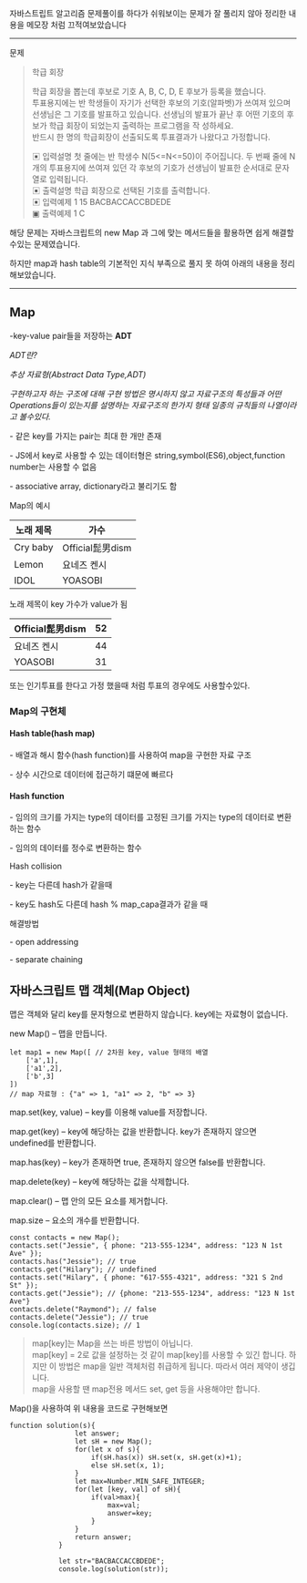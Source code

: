 
자바스트립트 알고리즘 문제풀이를 하다가 쉬워보이는 문제가 잘 풀리지 않아 정리한 내용을 메모장 처럼 끄적여보았습니다

---

문제

> 학급 회장  
>   
> 학급 회장을 뽑는데 후보로 기호 A, B, C, D, E 후보가 등록을 했습니다.  
> 투표용지에는 반 학생들이 자기가 선택한 후보의 기호(알파벳)가 쓰여져 있으며 선생님은 그 기호를 발표하고 있습니다. 선생님의 발표가 끝난 후 어떤 기호의 후보가 학급 회장이 되었는지 출력하는 프로그램을 작 성하세요.  
> 반드시 한 명의 학급회장이 선출되도록 투표결과가 나왔다고 가정합니다.  
>   
> ▣ 입력설명 첫 줄에는 반 학생수 N(5<=N<=50)이 주어집니다. 두 번째 줄에 N개의 투표용지에 쓰여져 있던 각 후보의 기호가 선생님이 발표한 순서대로 문자열로 입력됩니다.  
> ▣ 출력설명 학급 회장으로 선택된 기호를 출력합니다.  
> ▣ 입력예제 1 15 BACBACCACCBDEDE  
> ▣ 출력예제 1 C

해당 문제는 자바스크립트의 new Map 과 그에 맞는 메서드들을 활용하면 쉽게 해결할수있는 문제였습니다.

하지만 map과 hash table의 기본적인 지식 부족으로 풀지 못 하여 아래의 내용을 정리 해보았습니다.

---

## Map

\-key-value pair들을 저장하는 **ADT**

_ADT란?_

_추상 자료형(Abstract Data Type,ADT)_

_구현하고자 하는 구조에 대해 구현 방법은 명시하지 않고 자료구조의 특성들과 어떤 Operations들이 있는지를 설명하는 자료구조의 한가지 형태 일종의 규칙들의 나열이라고 볼수있다._

\- 같은 key를 가지는 pair는 최대 한 개만 존재

\- JS에서 key로 사용할 수 있는 데이터형은 string,symbol(ES6),object,function number는 사용할 수 없음

\- associative array, dictionary라고 불리기도 함

Map의 예시

| 노래 제목 | 가수 |
| --- | --- |
| Cry baby | Official髭男dism |
| Lemon | 요네즈 켄시 |
| IDOL | YOASOBI |

노래 제목이 key 가수가 value가 됨

| Official髭男dism | 52 |
| --- | --- |
| 요네즈 켄시 | 44 |
| YOASOBI | 31 |

또는 인기투표를 한다고 가정 했을때 처럼 투표의 경우에도 사용할수있다.

### Map의 구현체

#### Hash table(hash map)

\- 배열과 해시 함수(hash function)를 사용하여 map을 구현한 자료 구조

\- 상수 시간으로 데이터에 접근하기 떄문에 빠르다

#### Hash function

\- 임의의 크기를 가지는 type의 데이터를 고정된 크기를 가지는 type의 데이터로 변환하는 함수

\- 임의의 데이터를 정수로 변환하는 함수

Hash collision

\- key는 다른데 hash가 같을때

\- key도 hash도 다른데 hash % map\_capa결과가 같을 때

해결방법

\- open addressing

\- separate chaining

## 자바스크립트 맵 객체(Map Object)

맵은 객체와 달리 key를 문자형으로 변환하지 않습니다. key에는 자료형이 없습니다.

new Map() – 맵을 만듭니다.

```
let map1 = new Map([ // 2차원 key, value 형태의 배열
    ['a',1],
    ['a1',2],
    ['b',3]
])
// map 자료형 : {"a" => 1, "a1" => 2, "b" => 3}
```

map.set(key, value) – key를 이용해 value를 저장합니다.

map.get(key) – key에 해당하는 값을 반환합니다. key가 존재하지 않으면 undefined를 반환합니다.

map.has(key) – key가 존재하면 true, 존재하지 않으면 false를 반환합니다.

map.delete(key) – key에 해당하는 값을 삭제합니다.

map.clear() – 맵 안의 모든 요소를 제거합니다.

map.size – 요소의 개수를 반환합니다.

```
const contacts = new Map();
contacts.set("Jessie", { phone: "213-555-1234", address: "123 N 1st Ave" });
contacts.has("Jessie"); // true
contacts.get("Hilary"); // undefined
contacts.set("Hilary", { phone: "617-555-4321", address: "321 S 2nd St" });
contacts.get("Jessie"); // {phone: "213-555-1234", address: "123 N 1st Ave"}
contacts.delete("Raymond"); // false
contacts.delete("Jessie"); // true
console.log(contacts.size); // 1
```

> ​map\[key\]는 Map을 쓰는 바른 방법이 아닙니다.  
> map\[key\] = 2로 값을 설정하는 것 같이 map\[key\]를 사용할 수 있긴 합니다. 하지만 이 방법은 map을 일반 객체처럼 취급하게 됩니다. 따라서 여러 제약이 생깁니다.  
> map을 사용할 땐 map전용 메서드 set, get 등을 사용해야만 합니다.

Map()을 사용하여 위 내용을 코드로 구현해보면

```
function solution(s){  
                let answer;
                let sH = new Map();
                for(let x of s){
                    if(sH.has(x)) sH.set(x, sH.get(x)+1);
                    else sH.set(x, 1);
                }
                let max=Number.MIN_SAFE_INTEGER;
                for(let [key, val] of sH){
                    if(val>max){
                        max=val;
                        answer=key;
                    }
                }
                return answer;
            }

            let str="BACBACCACCBDEDE";
            console.log(solution(str));
```
